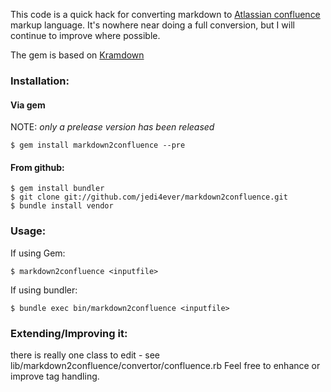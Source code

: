 This code is a quick hack for converting markdown to [Atlassian confluence](http://atlassian.com/confluence) markup language.
It's nowhere near doing a full conversion, but I will continue to improve where possible.

The gem is based on [Kramdown](https://github.com/gettalong/kramdown)

### Installation:

#### Via gem

NOTE: *only a prelease version has been released*

    $ gem install markdown2confluence --pre

#### From github:

    $ gem install bundler
    $ git clone git://github.com/jedi4ever/markdown2confluence.git
    $ bundle install vendor

### Usage:

If using Gem:

    $ markdown2confluence <inputfile>

If using bundler:

    $ bundle exec bin/markdown2confluence <inputfile>

### Extending/Improving it:

there is really one class to edit - see lib/markdown2confluence/convertor/confluence.rb
Feel free to enhance or improve tag handling.
